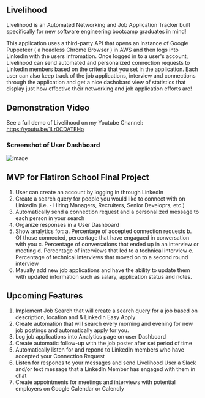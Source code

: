 ## Livelihood

Livelihood is an Automated Networking and Job Application Tracker built specifically for new software engineering bootcamp graduates in mind!

This application uses a third-party API that opens an instance of Google Puppeteer ( a headless Chrome Browser ) in AWS and then logs into LinkedIn with the users infromation.  Once logged in to a user's account, Livelihood can send automated and personalized connection requests to LinkedIn members based on the criteria that you set in the application.  Each user can also keep track of the job applications, interview and connections through the application and get a nice dashobard view of statistics that display just how effective their networking and job application efforts are!

## Demonstration Video

See a full demo of Livelihood on my Youtube Channel: https://youtu.be/1Lr0CDATEHo

### Screenshot of User Dashboard
![image](https://user-images.githubusercontent.com/71902770/121950213-f3ec6180-cd1e-11eb-97ea-8695d70838a5.png)

## MVP for Flatiron School Final Project

1. User can create an account by logging in through LinkedIn
2. Create a search query for people you would like to connect with on LinkedIn (i.e. - Hiring Managers, Recruiters, Senior Developrs, etc.)
3. Automatically send a connection request and a personalized message to each person in your search
4. Organize responses in a User Dashboard
5. Show analytics for:
  a. Percentage of accepted connection requests
  b. Of those connected, percentage that have engagaed in conversation with you
  c. Percentage of conversations that ended up in an interview or meeting
  d. Percentage of interviews that led to a technical interview
  e. Percentage of technical interviews that moved on to a second round interview
6. Maually add new job applications and have the ability to update them with updated information such as salary, application status and notes.
  
## Upcoming Features ##

1. Implement Job Search that will create a search query for a job based on description, location and & LinkedIn Easy Apply
2. Create automation that will search every morning and evening for new job postings and automatically apply for you.
3. Log job applications into Analytics page on user Dashboard
4. Create automatic follow-up with the job poster after set period of time
5. Automatically listen for and repond to LinkedIn members who have accepted your Connection Request
6. Listen for respones to your messages and send Livelihood User a Slack and/or text message that a LinkedIn Member has engaged with them in chat
7. Create appointments for meetings and interviews with potential employers on Google Calendar or Calendly


